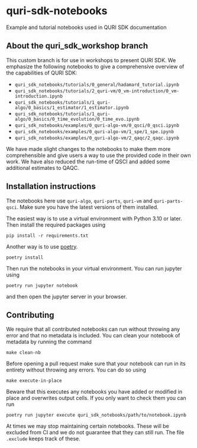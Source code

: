 # quri-sdk-notebooks
Example and tutorial notebooks used in QURI SDK documentation

## About the quri_sdk_workshop branch
This custom branch is for use in workshops to present QURI SDK. We emphasize the following notebooks to give a comprehensive overview of the capabilities of QURI SDK:

- `quri_sdk_notebooks/tutorials/0_general/hadamard_tutorial.ipynb`
- `quri_sdk_notebooks/tutorials/2_quri-vm/0_vm-introduction/0_vm-introduction.ipynb`
- `quri_sdk_notebooks/tutorials/1_quri-algo/0_basics/1_estimator/1_estimator.ipynb`
- `quri_sdk_notebooks/tutorials/1_quri-algo/0_basics/0_time_evolution/0_time_evo.ipynb`
- `quri_sdk_notebooks/examples/0_quri-algo-vm/0_qsci/0_qsci.ipynb`
- `quri_sdk_notebooks/examples/0_quri-algo-vm/1_spe/1_spe.ipynb`
- `quri_sdk_notebooks/examples/0_quri-algo-vm/2_qaqc/2_qaqc.ipynb`

We have made slight changes to the notebooks to make them more comprehensible and give users a way to use the provided code in their own work. We have also reduced the run-time of QSCI and added some additional estimates to QAQC.

## Installation instructions

The notebooks here use `quri-algo`, `quri-parts`, `quri-vm` and `quri-parts-qsci`. Make sure you have the latest versions of them installed.

The easiest way is to use a virtual environment with Python 3.10 or later. Then install the required packages using

```
pip install -r requirements.txt
```

Another way is to use [poetry](https://python-poetry.org/docs/#installing-with-pipx).

```
poetry install
```

Then run the notebooks in your virtual environment. You can run jupyter using

```
poetry run jupyter notebook
```

and then open the jupyter server in your browser.

## Contributing

We require that all contributed notebooks can run without throwing any error and that no metadata is included. You can clean your notebook of metadata by running the command

```
make clean-nb
```

Before opening a pull request make sure that your notebook can run in its entirety without throwing any errors. You can do so using

```
make execute-in-place
```

Beware that this executes any notebooks you have added or modified in place and overwrites output cells. If you only want to check them you can run

```
poetry run jupyter execute quri_sdk_notebooks/path/to/notebook.ipynb
```

At times we may stop maintaining certain notebooks. These will be excluded from CI and we do not guarantee that they can still run. The file `.exclude` keeps track of these.

